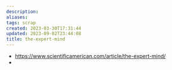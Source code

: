 ```yaml
---
description:
aliases: 
tags: scrap
created: 2023-03-30T17:31:44
updated: 2023-09-02T23:44:08
title: the-expert-mind
---
```

- <https://www.scientificamerican.com/article/the-expert-mind/>
- 
